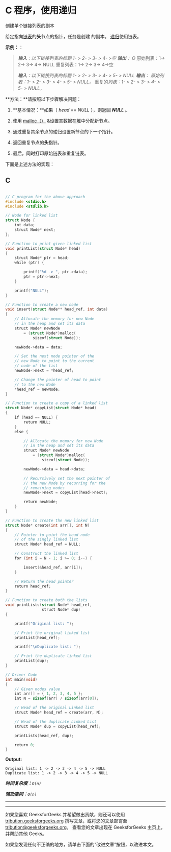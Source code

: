 # C 程序，使用递归

创建单个链接列表的副本

给定指向[链表](http://www.geeksforgeeks.org/data-structures/linked-list/)的**头**节点的指针，任务是创建 的副本。 [递归](http://www.geeksforgeeks.org/recursion/)使用链表。

**示例：**：

> ***输入**：以下链接列表的标题*
> *1- > 2- > 3- > 4- >空*
> ***输出**：*
> *O* 原始列表：1-> 2-> 3-> 4-> NULL
> 重复列表：1-> 2-> 3-> 4->空
> 
> ***输入**：以下链接列表的标题*
> *1- > 2- > 3- > 4- > 5- > NULL*
> ***输出**：*
> *原始列表：1- > 2- > 3- > 4- > 5- > NULL，*
> 重复的*列表：1- > 2- > 3- > 4- > 5- > NULL，*

**方法：**请按照以下步骤解决问题：

1.  **基本情况：**如果（ *head == NULL* ），则返回 ***NULL*** 。

2.  使用 [malloc（）](https://www.geeksforgeeks.org/dynamic-memory-allocation-in-c-using-malloc-calloc-free-and-realloc/) &设置其数据在[堆](https://www.geeksforgeeks.org/heap-data-structure/)中分配新节点。

3.  通过重复其余节点的递归设置新节点的下一个指针。

4.  返回重复节点的**头**指针。

5.  最后，同时打印原始链表和重复链表。

下面是上述方法的实现：

## C

```c

// C program for the above approach 
#include <stdio.h> 
#include <stdlib.h> 

// Node for linked list 
struct Node { 
    int data; 
    struct Node* next; 
}; 

// Function to print given linked list 
void printList(struct Node* head) 
{ 
    struct Node* ptr = head; 
    while (ptr) { 

        printf("%d -> ", ptr->data); 
        ptr = ptr->next; 
    } 

    printf("NULL"); 
} 

// Function to create a new node 
void insert(struct Node** head_ref, int data) 
{ 
    // Allocate the memory for new Node 
    // in the heap and set its data 
    struct Node* newNode 
        = (struct Node*)malloc( 
            sizeof(struct Node)); 

    newNode->data = data; 

    // Set the next node pointer of the 
    // new Node to point to the current 
    // node of the list 
    newNode->next = *head_ref; 

    // Change the pointer of head to point 
    // to the new Node 
    *head_ref = newNode; 
} 

// Function to create a copy of a linked list 
struct Node* copyList(struct Node* head) 
{ 
    if (head == NULL) { 
        return NULL; 
    } 
    else { 

        // Allocate the memory for new Node 
        // in the heap and set its data 
        struct Node* newNode 
            = (struct Node*)malloc( 
                sizeof(struct Node)); 

        newNode->data = head->data; 

        // Recursively set the next pointer of 
        // the new Node by recurring for the 
        // remaining nodes 
        newNode->next = copyList(head->next); 

        return newNode; 
    } 
} 

// Function to create the new linked list 
struct Node* create(int arr[], int N) 
{ 
    // Pointer to point the head node 
    // of the singly linked list 
    struct Node* head_ref = NULL; 

    // Construct the linked list 
    for (int i = N - 1; i >= 0; i--) { 

        insert(&head_ref, arr[i]); 
    } 

    // Return the head pointer 
    return head_ref; 
} 

// Function to create both the lists 
void printLists(struct Node* head_ref, 
                struct Node* dup) 
{ 

    printf("Original list: "); 

    // Print the original linked list 
    printList(head_ref); 

    printf("\nDuplicate list: "); 

    // Print the duplicate linked list 
    printList(dup); 
} 

// Driver Code 
int main(void) 
{ 
    // Given nodes value 
    int arr[] = { 1, 2, 3, 4, 5 }; 
    int N = sizeof(arr) / sizeof(arr[0]); 

    // Head of the original Linked list 
    struct Node* head_ref = create(arr, N); 

    // Head of the duplicate Linked List 
    struct Node* dup = copyList(head_ref); 

    printLists(head_ref, dup); 

    return 0; 
}

```

**Output:**

```
Original list: 1 -> 2 -> 3 -> 4 -> 5 -> NULL
Duplicate list: 1 -> 2 -> 3 -> 4 -> 5 -> NULL

```

***时间复杂度：**`O(n)`*

***辅助空间：**`O(n)`*



* * *

* * *

如果您喜欢 GeeksforGeeks 并希望做出贡献，则还可以使用 [tribution.geeksforgeeks.org](https://contribute.geeksforgeeks.org/) 撰写文章，或将您的文章邮寄至 tribution@geeksforgeeks.org。 查看您的文章出现在 GeeksforGeeks 主页上，并帮助其他 Geeks。

如果您发现任何不正确的地方，请单击下面的“改进文章”按钮，以改进本文。